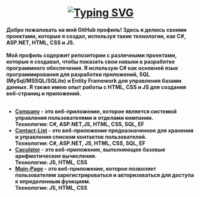 
<!---
VGTAx/VGTAx is a ✨ special ✨ repository because its `README.md` (this file) appears on your GitHub profile.
You can click the Preview link to take a look at your changes.
--->

<h1 align="center"><a href="https://git.io/typing-svg"><img src="https://readme-typing-svg.demolab.com?font=Cabin&weight=500&size=25&duration=3000&pause=10&color=000000&background=FFFFFF&center=true&vCenter=true&multiline=true&repeat=false&width=600&height=90&lines=%D0%9F%D1%80%D0%B8%D0%B2%D0%B5%D1%82%2C+%D1%8F+%D0%9D%D0%BE%D0%B2%D0%B8%D0%BA%D0%BE%D0%B2+%D0%9C%D0%B8%D1%85%D0%B0%D0%B8%D0%BB" alt="Typing SVG" /></a></h1>
<h4 font-weight="none"><a href="https://git.io/typing-svg"></a>
Добро пожаловать на мой GitHub профиль! Здесь я делюсь своими проектами, которые я создал, используя такие технологии, как C#, ASP.NET, HTML, CSS и JS.<br>
  <br>
Мой профиль содержит репозитории с различными проектами, которые я создавал, чтобы показать свои навыки в разработке программного обеспечения. 
Я использую C# как основной язык программирования для разработки приложений, SQL (MySql/MSSQL/SQLite) и Entity Framework для управления базами данных. Я также имею опыт работы с HTML, CSS и JS для создания веб-страниц и приложений.
<br> <br>
<ul>
  <li><a href="https://github.com/VGTAx/Company")>Company</a> - это веб-приложение, которое является системой управления пользователями и отделами компании. 
  <br>Технологии: C#, ASP.NET,JS, HTML, CSS, SQL, EF</li>
  <li><a href="https://github.com/VGTAx/Contact-List">Contact-List</a> - это веб-приложение предназначенное для хранения и управления списком контактов пользователей.
  <br>Технологии: C#, ASP.NET, JS, HTML, CSS, SQL, EF</li>
  <li><a href="https://github.com/VGTAx/Calculator")>Caculator</a> - это веб-приложение, выполняющее базовые арифметические вычисления.
  <br>Технологии: JS, HTML, CSS</li>
  <li><a href="https://github.com/VGTAx/Main-page")>Main-Page</a>  - это веб-приложение, которое позволяет пользователям зарегистрироваться и авторизоваться для доступа к определенным функциям.
  <br>Технологии: JS, HTML, CSS</li>
</ul>

</h4>
